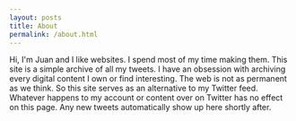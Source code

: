 ```yaml
---
layout: posts
title: About
permalink: /about.html
---
```


Hi, I'm Juan and I like websites. I spend most of my time making them. This site is a simple archive of all my tweets. I have an obsession with archiving every digital content I own or find interesting. The web is not as permanent as we think. So this site serves as an alternative to my Twitter feed. Whatever happens to my account or content over on Twitter has no effect on this page. Any new tweets automatically show up here shortly after.
